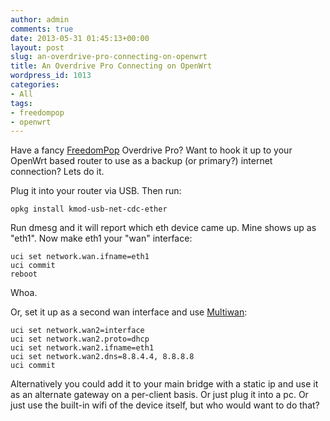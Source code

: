 ```yaml
---
author: admin
comments: true
date: 2013-05-31 01:45:13+00:00
layout: post
slug: an-overdrive-pro-connecting-on-openwrt
title: An Overdrive Pro Connecting on OpenWrt
wordpress_id: 1013
categories:
- All
tags:
- freedompop
- openwrt
---
```


Have a fancy [FreedomPop](http://www.freedompop.com/) Overdrive Pro? Want to hook it up to your OpenWrt based router to use as a backup (or primary?) internet connection? Lets do it.

Plug it into your router via USB. Then run:

    
    opkg install kmod-usb-net-cdc-ether


Run dmesg and it will report which eth device came up. Mine shows up as "eth1". Now make eth1 your "wan" interface:

    
    uci set network.wan.ifname=eth1
    uci commit
    reboot


Whoa.

Or, set it up as a second wan interface and use [Multiwan](http://wiki.openwrt.org/doc/uci/multiwan):

    
    uci set network.wan2=interface
    uci set network.wan2.proto=dhcp
    uci set network.wan2.ifname=eth1
    uci set network.wan2.dns=8.8.4.4, 8.8.8.8
    uci commit


Alternatively you could add it to your main bridge with a static ip and use it as an alternate gateway on a per-client basis. Or just plug it into a pc. Or just use the built-in wifi of the device itself, but who would want to do that?


